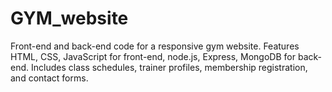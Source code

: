 # GYM_website
Front-end and back-end code for a responsive gym website. Features HTML, CSS, JavaScript for front-end, node.js, Express, MongoDB for back-end. Includes class schedules, trainer profiles, membership registration, and contact forms.
